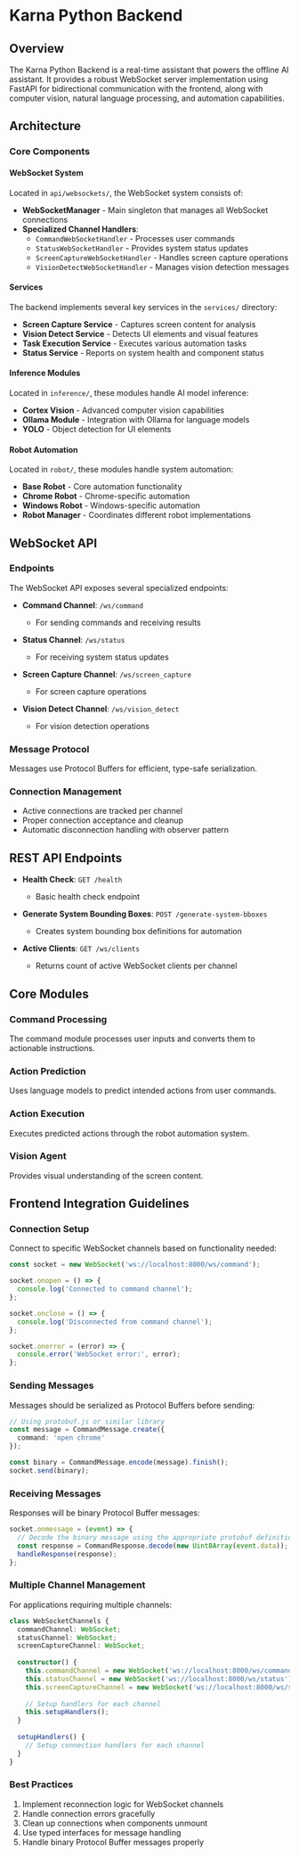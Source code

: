 # Karna Python Backend

## Overview
The Karna Python Backend is a real-time assistant that powers the offline AI assistant. It provides a robust WebSocket server implementation using FastAPI for bidirectional communication with the frontend, along with computer vision, natural language processing, and automation capabilities.

## Architecture

### Core Components

#### WebSocket System
Located in `api/websockets/`, the WebSocket system consists of:

- **WebSocketManager** - Main singleton that manages all WebSocket connections
- **Specialized Channel Handlers**:
  - `CommandWebSocketHandler` - Processes user commands
  - `StatusWebSocketHandler` - Provides system status updates
  - `ScreenCaptureWebSocketHandler` - Handles screen capture operations
  - `VisionDetectWebSocketHandler` - Manages vision detection messages

#### Services
The backend implements several key services in the `services/` directory:

- **Screen Capture Service** - Captures screen content for analysis
- **Vision Detect Service** - Detects UI elements and visual features
- **Task Execution Service** - Executes various automation tasks
- **Status Service** - Reports on system health and component status

#### Inference Modules
Located in `inference/`, these modules handle AI model inference:

- **Cortex Vision** - Advanced computer vision capabilities
- **Ollama Module** - Integration with Ollama for language models
- **YOLO** - Object detection for UI elements

#### Robot Automation
Located in `robot/`, these modules handle system automation:

- **Base Robot** - Core automation functionality
- **Chrome Robot** - Chrome-specific automation
- **Windows Robot** - Windows-specific automation
- **Robot Manager** - Coordinates different robot implementations

## WebSocket API

### Endpoints
The WebSocket API exposes several specialized endpoints:

- **Command Channel**: `/ws/command`
  - For sending commands and receiving results

- **Status Channel**: `/ws/status`
  - For receiving system status updates

- **Screen Capture Channel**: `/ws/screen_capture`
  - For screen capture operations

- **Vision Detect Channel**: `/ws/vision_detect`
  - For vision detection operations

### Message Protocol
Messages use Protocol Buffers for efficient, type-safe serialization.

### Connection Management
- Active connections are tracked per channel
- Proper connection acceptance and cleanup
- Automatic disconnection handling with observer pattern

## REST API Endpoints

- **Health Check**: `GET /health`
  - Basic health check endpoint

- **Generate System Bounding Boxes**: `POST /generate-system-bboxes`
  - Creates system bounding box definitions for automation

- **Active Clients**: `GET /ws/clients`
  - Returns count of active WebSocket clients per channel

## Core Modules

### Command Processing
The command module processes user inputs and converts them to actionable instructions.

### Action Prediction
Uses language models to predict intended actions from user commands.

### Action Execution
Executes predicted actions through the robot automation system.

### Vision Agent
Provides visual understanding of the screen content.

## Frontend Integration Guidelines

### Connection Setup
Connect to specific WebSocket channels based on functionality needed:

```typescript
const socket = new WebSocket('ws://localhost:8000/ws/command');

socket.onopen = () => {
  console.log('Connected to command channel');
};

socket.onclose = () => {
  console.log('Disconnected from command channel');
};

socket.onerror = (error) => {
  console.error('WebSocket error:', error);
};
```

### Sending Messages
Messages should be serialized as Protocol Buffers before sending:

```typescript
// Using protobuf.js or similar library
const message = CommandMessage.create({
  command: 'open chrome'
});

const binary = CommandMessage.encode(message).finish();
socket.send(binary);
```

### Receiving Messages
Responses will be binary Protocol Buffer messages:

```typescript
socket.onmessage = (event) => {
  // Decode the binary message using the appropriate protobuf definition
  const response = CommandResponse.decode(new Uint8Array(event.data));
  handleResponse(response);
};
```

### Multiple Channel Management
For applications requiring multiple channels:

```typescript
class WebSocketChannels {
  commandChannel: WebSocket;
  statusChannel: WebSocket;
  screenCaptureChannel: WebSocket;
  
  constructor() {
    this.commandChannel = new WebSocket('ws://localhost:8000/ws/command');
    this.statusChannel = new WebSocket('ws://localhost:8000/ws/status');
    this.screenCaptureChannel = new WebSocket('ws://localhost:8000/ws/screen_capture');
    
    // Setup handlers for each channel
    this.setupHandlers();
  }
  
  setupHandlers() {
    // Setup connection handlers for each channel
  }
}
```

### Best Practices
1. Implement reconnection logic for WebSocket channels
2. Handle connection errors gracefully
3. Clean up connections when components unmount
4. Use typed interfaces for message handling
5. Handle binary Protocol Buffer messages properly
